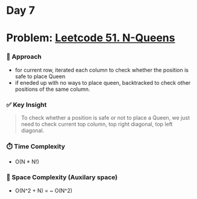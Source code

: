 # Day 7 

# Problem: [Leetcode 51. N-Queens](https://leetcode.com/problems/n-queens/description/)

### 🧠 Approach

- for current row, iterated each column to check whether the position is safe to place Queen
- if eneded up with no ways to place queen, backtracked to check other positions of the same column.

### ✅ Key Insight
> To check whether a position is safe or not to place a Queen, we just need to check current top column, top right diagonal, top left diagonal.


### ⏱️ Time Complexity
- O(N * N!)

### 📝 Space Complexity (Auxilary space)
- O(N^2 + N) = ~ O(N^2)


